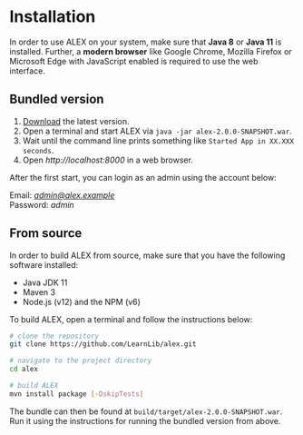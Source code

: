 # Installation

In order to use ALEX on your system, make sure that **Java 8** or **Java 11** is installed.
Further, a **modern browser** like Google Chrome, Mozilla Firefox or Microsoft Edge with JavaScript enabled is required to use the web interface.


## Bundled version

1. [Download][download] the latest version.
2. Open a terminal and start ALEX via `java -jar alex-2.0.0-SNAPSHOT.war`.
3. Wait until the command line prints something like `Started App in XX.XXX seconds`.
3. Open *http://localhost:8000* in a web browser.

After the first start, you can login as an admin using the account below:

Email: *admin@alex.example* <br>
Password: *admin*


## From source

In order to build ALEX from source, make sure that you have the following software installed:

* Java JDK 11
* Maven 3
* Node.js (v12) and the NPM (v6)

To build ALEX, open a terminal and follow the instructions below:

```bash
# clone the repository
git clone https://github.com/LearnLib/alex.git

# navigate to the project directory
cd alex

# build ALEX
mvn install package [-DskipTests]
```

The bundle can then be found at `build/target/alex-2.0.0-SNAPSHOT.war`.
Run it using the instructions for running the bundled version from above.

[download]: https://github.com/LearnLib/alex/releases/download/v2.0.0-SNAPSHOT/alex-2.0.0-SNAPSHOT.war